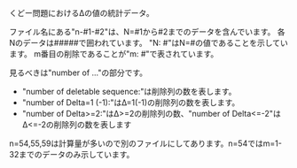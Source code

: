 くどー問題におけるΔの値の統計データ。

ファイル名にある"n-#1-#2"は、N=#1から#2までのデータを含んでいます。
各Nのデータは#####で囲われています。
"N: #"はN=#の値であることを示しています。
m番目の削除であることが"m: #"で表されています。

見るべきは"number of ..."の部分です。
- "number of deletable sequence:"は削除列の数を表します。
- "number of Delta=1 (-1):"はΔ=1(-1)の削除列の数を表します。
- "number of Delta>=2:"はΔ>=2の削除列の数、"number of Delta<=-2"はΔ<=-2の削除列の数を表します

n=54,55,59は計算量が多いので別のファイルにしてあります。n=54ではm=1-32までのデータのみ示しています。

